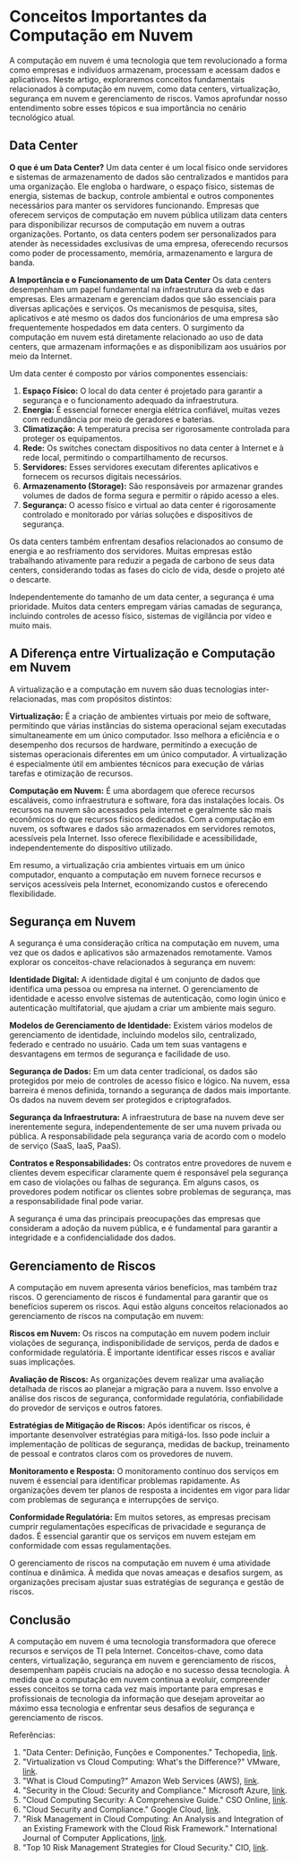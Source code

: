 # Conceitos Importantes da Computação em Nuvem

A computação em nuvem é uma tecnologia que tem revolucionado a forma como empresas e indivíduos armazenam, processam e acessam dados e aplicativos. Neste artigo, exploraremos conceitos fundamentais relacionados à computação em nuvem, como data centers, virtualização, segurança em nuvem e gerenciamento de riscos. Vamos aprofundar nosso entendimento sobre esses tópicos e sua importância no cenário tecnológico atual.

## Data Center

**O que é um Data Center?**
Um data center é um local físico onde servidores e sistemas de armazenamento de dados são centralizados e mantidos para uma organização. Ele engloba o hardware, o espaço físico, sistemas de energia, sistemas de backup, controle ambiental e outros componentes necessários para manter os servidores funcionando. Empresas que oferecem serviços de computação em nuvem pública utilizam data centers para disponibilizar recursos de computação em nuvem a outras organizações. Portanto, os data centers podem ser personalizados para atender às necessidades exclusivas de uma empresa, oferecendo recursos como poder de processamento, memória, armazenamento e largura de banda.

**A Importância e o Funcionamento de um Data Center**
Os data centers desempenham um papel fundamental na infraestrutura da web e das empresas. Eles armazenam e gerenciam dados que são essenciais para diversas aplicações e serviços. Os mecanismos de pesquisa, sites, aplicativos e até mesmo os dados dos funcionários de uma empresa são frequentemente hospedados em data centers. O surgimento da computação em nuvem está diretamente relacionado ao uso de data centers, que armazenam informações e as disponibilizam aos usuários por meio da Internet.

Um data center é composto por vários componentes essenciais:

1. **Espaço Físico:** O local do data center é projetado para garantir a segurança e o funcionamento adequado da infraestrutura.
2. **Energia:** É essencial fornecer energia elétrica confiável, muitas vezes com redundância por meio de geradores e baterias.
3. **Climatização:** A temperatura precisa ser rigorosamente controlada para proteger os equipamentos.
4. **Rede:** Os switches conectam dispositivos no data center à Internet e à rede local, permitindo o compartilhamento de recursos.
5. **Servidores:** Esses servidores executam diferentes aplicativos e fornecem os recursos digitais necessários.
6. **Armazenamento (Storage):** São responsáveis por armazenar grandes volumes de dados de forma segura e permitir o rápido acesso a eles.
7. **Segurança:** O acesso físico e virtual ao data center é rigorosamente controlado e monitorado por várias soluções e dispositivos de segurança.

Os data centers também enfrentam desafios relacionados ao consumo de energia e ao resfriamento dos servidores. Muitas empresas estão trabalhando ativamente para reduzir a pegada de carbono de seus data centers, considerando todas as fases do ciclo de vida, desde o projeto até o descarte.

Independentemente do tamanho de um data center, a segurança é uma prioridade. Muitos data centers empregam várias camadas de segurança, incluindo controles de acesso físico, sistemas de vigilância por vídeo e muito mais.

## A Diferença entre Virtualização e Computação em Nuvem

A virtualização e a computação em nuvem são duas tecnologias inter-relacionadas, mas com propósitos distintos:

**Virtualização:** É a criação de ambientes virtuais por meio de software, permitindo que várias instâncias do sistema operacional sejam executadas simultaneamente em um único computador. Isso melhora a eficiência e o desempenho dos recursos de hardware, permitindo a execução de sistemas operacionais diferentes em um único computador. A virtualização é especialmente útil em ambientes técnicos para execução de várias tarefas e otimização de recursos.

**Computação em Nuvem:** É uma abordagem que oferece recursos escaláveis, como infraestrutura e software, fora das instalações locais. Os recursos na nuvem são acessados pela internet e geralmente são mais econômicos do que recursos físicos dedicados. Com a computação em nuvem, os softwares e dados são armazenados em servidores remotos, acessíveis pela Internet. Isso oferece flexibilidade e acessibilidade, independentemente do dispositivo utilizado.

Em resumo, a virtualização cria ambientes virtuais em um único computador, enquanto a computação em nuvem fornece recursos e serviços acessíveis pela Internet, economizando custos e oferecendo flexibilidade.

## Segurança em Nuvem

A segurança é uma consideração crítica na computação em nuvem, uma vez que os dados e aplicativos são armazenados remotamente. Vamos explorar os conceitos-chave relacionados à segurança em nuvem:

**Identidade Digital:** A identidade digital é um conjunto de dados que identifica uma pessoa ou empresa na internet. O gerenciamento de identidade e acesso envolve sistemas de autenticação, como login único e autenticação multifatorial, que ajudam a criar um ambiente mais seguro.

**Modelos de Gerenciamento de Identidade:** Existem vários modelos de gerenciamento de identidade, incluindo modelos silo, centralizado, federado e centrado no usuário. Cada um tem suas vantagens e desvantagens em termos de segurança e facilidade de uso.

**Segurança de Dados:** Em um data center tradicional, os dados são protegidos por meio de controles de acesso físico e lógico. Na nuvem, essa barreira é menos definida, tornando a segurança de dados mais importante. Os dados na nuvem devem ser protegidos e criptografados.

**Segurança da Infraestrutura:** A infraestrutura de base na nuvem deve ser inerentemente segura, independentemente de ser uma nuvem privada ou pública. A responsabilidade pela segurança varia de acordo com o modelo de serviço (SaaS, IaaS, PaaS).

**Contratos e Responsabilidades:** Os contratos entre provedores de nuvem e clientes devem especificar claramente quem é responsável pela segurança em caso de violações ou falhas de segurança. Em alguns casos, os provedores podem notificar os clientes sobre problemas de segurança, mas a responsabilidade final pode variar.

A segurança é uma das principais preocupações das empresas que consideram a adoção da nuvem pública, e é fundamental para garantir a integridade e a confidencialidade dos dados.

## Gerenciamento de Riscos

A computação em nuvem apresenta vários benefícios, mas também traz riscos. O gerenciamento de riscos é fundamental para garantir que os benefícios superem os riscos. Aqui estão alguns conceitos relacionados ao gerenciamento de riscos na computação em nuvem:

**Riscos em Nuvem:** Os riscos na computação em nuvem podem incluir violações de segurança, indisponibilidade de serviços, perda de dados e conformidade regulatória. É importante identificar esses riscos e avaliar suas implicações.

**Avaliação de Riscos:** As organizações devem realizar uma avaliação detalhada de riscos ao planejar a migração para a nuvem. Isso envolve a análise dos riscos de segurança, conformidade regulatória, confiabilidade do provedor de serviços e outros fatores.

**Estratégias de Mitigação de Riscos:** Após identificar os riscos, é importante desenvolver estratégias para mitigá-los. Isso pode incluir a implementação de políticas de segurança, medidas de backup, treinamento de pessoal e contratos claros com os provedores de nuvem.

**Monitoramento e Resposta:** O monitoramento contínuo dos serviços em nuvem é essencial para identificar problemas rapidamente. As organizações devem ter planos de resposta a incidentes em vigor para lidar com problemas de segurança e interrupções de serviço.

**Conformidade Regulatória:** Em muitos setores, as empresas precisam cumprir regulamentações específicas de privacidade e segurança de dados. É essencial garantir que os serviços em nuvem estejam em conformidade com essas regulamentações.

O gerenciamento de riscos na computação em nuvem é uma atividade contínua e dinâmica. À medida que novas ameaças e desafios surgem, as organizações precisam ajustar suas estratégias de segurança e gestão de riscos.

## Conclusão

A computação em nuvem é uma tecnologia transformadora que oferece recursos e serviços de TI pela Internet. Conceitos-chave, como data centers, virtualização, segurança em nuvem e gerenciamento de riscos, desempenham papéis cruciais na adoção e no sucesso dessa tecnologia. À medida que a computação em nuvem continua a evoluir, compreender esses conceitos se torna cada vez mais importante para empresas e profissionais de tecnologia da informação que desejam aproveitar ao máximo essa tecnologia e enfrentar seus desafios de segurança e gerenciamento de riscos.

Referências:

1. "Data Center: Definição, Funções e Componentes." Techopedia, [link](https://www.techopedia.com/definition/16463/data-center).
2. "Virtualization vs Cloud Computing: What's the Difference?" VMware, [link](https://www.vmware.com/topics/glossary/content/virtualization).
3. "What is Cloud Computing?" Amazon Web Services (AWS), [link](https://aws.amazon.com/what-is-cloud-computing/).
4. "Security in the Cloud: Security and Compliance." Microsoft Azure, [link](https://learn.microsoft.com/en-us/cloud-computing/azure/security).
5. "Cloud Computing Security: A Comprehensive Guide." CSO Online, [link](https://www.csoonline.com/article/2120971/cloud-computing-security-a-comprehensive-guide.html).
6. "Cloud Security and Compliance." Google Cloud, [link](https://cloud.google.com/security).
7. "Risk Management in Cloud Computing: An Analysis and Integration of an Existing Framework with the Cloud Risk Framework." International Journal of Computer Applications, [link](https://www.ijcaonline.org/research/volume117/number6/shukla-2015-ijca-907146.pdf).
8. "Top 10 Risk Management Strategies for Cloud Security." CIO, [link](https://www.cio.com/article/239314/top-10-risk-management-strategies-for-cloud-security.html).
